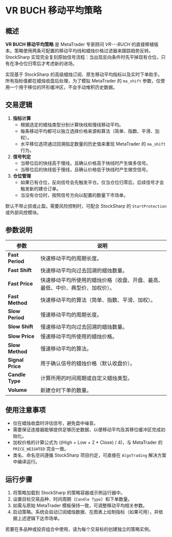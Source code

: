 # VR BUCH 移动平均策略

## 概述
**VR BUCH 移动平均策略** 是 MetaTrader 专家顾问 *VR---BUCH* 的直接移植版本。策略使用两条可配置的移动平均线和蜡烛价格过滤器来跟踪趋势反转。StockSharp 实现完全复刻原始信号流程：当出现反向条件时先平掉现有仓位，只有在净仓位归零后才考虑新的进场。

实现基于 StockSharp 的高级蜡烛订阅、原生移动平均指标以及实时下单助手。所有指标值都在蜡烛收盘后处理，为了模拟 MetaTrader 的 `ma_shift` 参数，仅使用一个用于移位的环形缓冲区，不会手动堆积历史数据。

## 交易逻辑
1. **指标计算**
   - 根据选定的蜡烛类型分别计算快线和慢线移动平均。
   - 每条移动平均都可以独立选择价格来源和算法（简单、指数、平滑、加权）。
   - 水平移位选项通过回溯指定数量的历史值来重现 MetaTrader 的 `ma_shift` 行为。
2. **信号判定**
   - 当移位后的快线高于慢线，且确认价格高于快线时产生做多信号。
   - 当移位后的快线低于慢线，且确认价格低于快线时产生做空信号。
3. **仓位管理**
   - 如果已有仓位，反向信号会先触发平仓。仅当仓位归零后，后续信号才会触发新的建仓订单。
   - 当没有仓位时，按照信号方向以配置的数量下市场单。

默认不带止损或止盈。需要风险控制时，可配合 StockSharp 的 `StartProtection` 或外部风控模块。

## 参数说明
| 参数 | 说明 |
| --- | --- |
| **Fast Period** | 快速移动平均的周期长度。 |
| **Fast Shift** | 快速移动平均向过去回溯的蜡烛数量。 |
| **Fast Price** | 快速移动平均所使用的蜡烛价格（收盘、开盘、最高、最低、中价、典型价、加权价）。 |
| **Fast Method** | 快速移动平均的算法（简单、指数、平滑、加权）。 |
| **Slow Period** | 慢速移动平均的周期长度。 |
| **Slow Shift** | 慢速移动平均向过去回溯的蜡烛数量。 |
| **Slow Price** | 慢速移动平均所使用的蜡烛价格。 |
| **Slow Method** | 慢速移动平均的算法。 |
| **Signal Price** | 用于确认信号的蜡烛价格（默认收盘价）。 |
| **Candle Type** | 计算所用的时间周期或自定义蜡烛类型。 |
| **Volume** | 新建仓时下单的数量。 |

## 使用注意事项
- 仅在蜡烛收盘时评估信号，避免盘中噪音。
- 需要保证连接器能够提供足够历史数据，以便移动平均及其移位缓冲区完成初始化。
- 加权价格的计算公式为 \((High + Low + 2 * Close) / 4\)，与 MetaTrader 的 `PRICE_WEIGHTED` 完全一致。
- 类名、命名空间遵循 StockSharp 项目约定，可直接在 `AlgoTrading` 解决方案中编译运行。

## 运行步骤
1. 将策略加载到 StockSharp 的策略容器或示例运行器中。
2. 设置目标交易品种、时间周期（`Candle Type`）和下单数量。
3. 如需与原始 MetaTrader 模板保持一致，可调整移动平均相关参数。
4. 启动策略。系统会自动订阅蜡烛数据、在图表上绘制指标（如果可用），并依据上述逻辑下达市场单。

若要在多品种或投资组合中使用，请为每个交易标的创建独立的策略实例。
